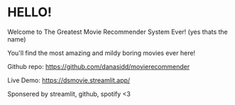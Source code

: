 # HELLO!

Welcome to The Greatest Movie Recommender System Ever! (yes thats the name)

You'll find the most amazing and mildy boring movies ever here!

Github repo: https://github.com/danasidd/movierecommender

Live Demo: https://dsmovie.streamlit.app/

Sponsered by streamlit, github, spotify <3
